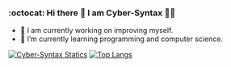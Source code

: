 ### :octocat: Hi there 👋 I am Cyber-Syntax :technologist:

- 🔭 I am currently working on improving myself.
- 🌱 I’m currently learning programming and computer science.

[![Cyber-Syntax Statics](https://github-readme-stats.vercel.app/api?username=Cyber-Syntax&show_icons=true&theme=dracula)](https://Cyber-Syntax.dev) [![Top Langs](https://github-readme-stats.vercel.app/api/top-langs/?username=Cyber-Syntax&layout=compact)](https://github.com/anuraghazra/github-readme-stats)

